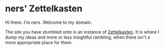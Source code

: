 # ners' Zettelkasten

Hi there. I'm ners. Welcome to my domain.

The site you have stumbled onto is an instance of [Zettelkasten]. It is where I dump my ideas and more or less insightful rambling, when there isn't a more appropriate place for them.

[Zettelkasten]: https://en.wikipedia.org/wiki/Zettelkasten
